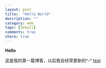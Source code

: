 ```yaml
---
layout: post
title:  "Hello World"
description: ""
category: web
tags: [Jekyll]
comments: true
share: true
---
```

**Hello**

这是我的第一篇博客，以后我会经常更新的^-^
[test](../sources/lovehome/loveHome.html)
